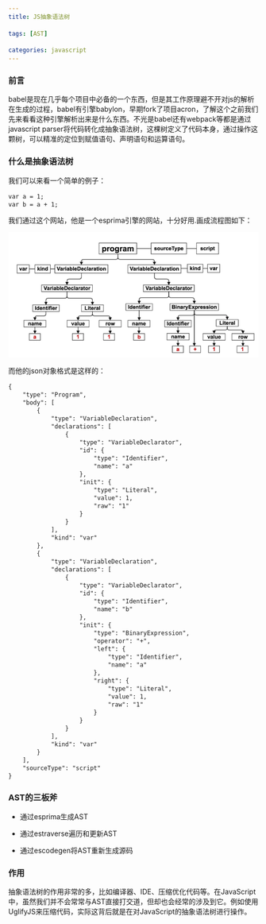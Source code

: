 ```yaml
---
title: JS抽象语法树

tags: [AST]

categories: javascript
---
```


### 前言

babel是现在几乎每个项目中必备的一个东西，但是其工作原理避不开对js的解析在生成的过程，babel有引擎babylon，早期fork了项目acron，了解这个之前我们先来看看这种引擎解析出来是什么东西。不光是babel还有webpack等都是通过javascript parser将代码转化成抽象语法树，这棵树定义了代码本身，通过操作这颗树，可以精准的定位到赋值语句、声明语句和运算语句。



### 什么是抽象语法树

我们可以来看一个简单的例子：

```
var a = 1;
var b = a + 1;
```

我们通过这个网站，他是一个esprima引擎的网站，十分好用.画成流程图如下：

![img](https://raw.githubusercontent.com/whpuEdison/blog/master/static/images/ast.png)

而他的json对象格式是这样的：

```
{
    "type": "Program",
    "body": [
        {
            "type": "VariableDeclaration",
            "declarations": [
                {
                    "type": "VariableDeclarator",
                    "id": {
                        "type": "Identifier",
                        "name": "a"
                    },
                    "init": {
                        "type": "Literal",
                        "value": 1,
                        "raw": "1"
                    }
                }
            ],
            "kind": "var"
        },
        {
            "type": "VariableDeclaration",
            "declarations": [
                {
                    "type": "VariableDeclarator",
                    "id": {
                        "type": "Identifier",
                        "name": "b"
                    },
                    "init": {
                        "type": "BinaryExpression",
                        "operator": "+",
                        "left": {
                            "type": "Identifier",
                            "name": "a"
                        },
                        "right": {
                            "type": "Literal",
                            "value": 1,
                            "raw": "1"
                        }
                    }
                }
            ],
            "kind": "var"
        }
    ],
    "sourceType": "script"
}
```

### AST的三板斧

- 通过esprima生成AST
- 通过estraverse遍历和更新AST

- 通过escodegen将AST重新生成源码



### 作用

抽象语法树的作用非常的多，比如编译器、IDE、压缩优化代码等。在JavaScript中，虽然我们并不会常常与AST直接打交道，但却也会经常的涉及到它。例如使用UglifyJS来压缩代码，实际这背后就是在对JavaScript的抽象语法树进行操作。
